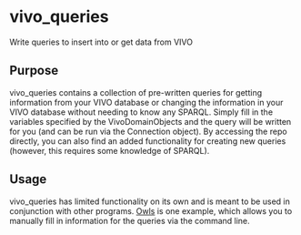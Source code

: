 # vivo_queries
Write queries to insert into or get data from VIVO

## Purpose
vivo_queries contains a collection of pre-written queries for getting information from your VIVO database or changing the information in your VIVO database without needing to know any SPARQL. Simply fill in the variables specified by the VivoDomainObjects and the query will be written for you (and can be run via the Connection object). By accessing the repo directly, you can also find an added functionality for creating new queries (however, this requires some knowledge of SPARQL).

## Usage
vivo_queries has limited functionality on its own and is meant to be used in conjunction with other programs. [Owls](https://github.com/naomidb/owl-post) is one example, which allows you to manually fill in information for the queries via the command line.
